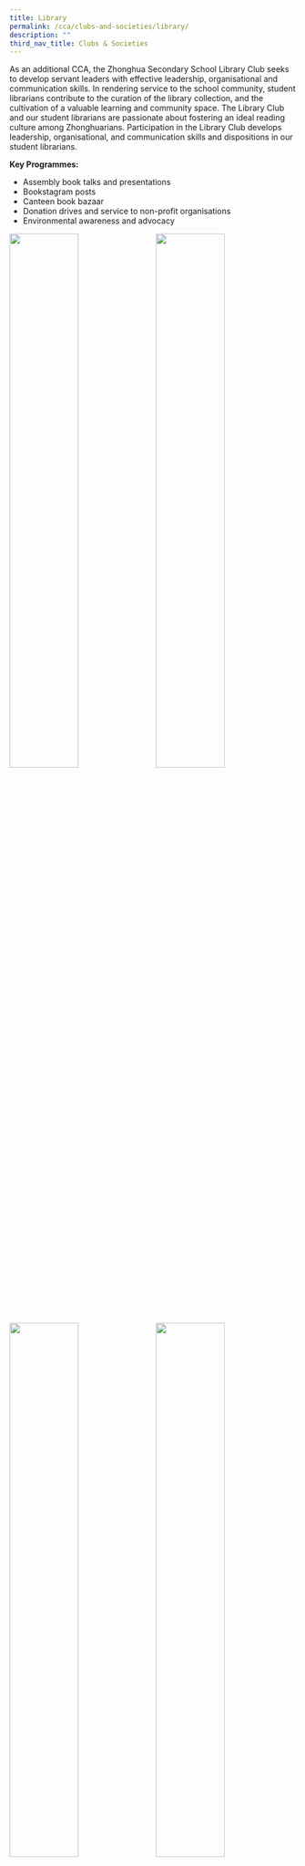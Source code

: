 ```yaml
---
title: Library
permalink: /cca/clubs-and-societies/library/
description: ""
third_nav_title: Clubs & Societies
---
```

As an additional CCA, the Zhonghua Secondary School Library Club seeks to develop servant leaders with effective leadership, organisational and communication skills. In rendering service to the school community, student librarians contribute to the curation of the library collection, and the cultivation of a valuable learning and community space. The Library Club and our student librarians are passionate about fostering an ideal reading culture among Zhonghuarians. Participation in the Library Club develops leadership, organisational, and communication skills and dispositions in our student librarians.

**Key Programmes:**
* Assembly book talks and presentations
* Bookstagram posts
* Canteen book bazaar
* Donation drives and service to non-profit organisations
* Environmental awareness and advocacy

<img src="" style="width:49%" align="left">
<img src="" style="width:49%" align="right">

<br clear="left">

<img src="" style="width:49%" align="left">
<img src="" style="width:49%" align="right">

Please click on [this link](https://www.zhonghuasec.moe.edu.sg/cca/schedule/) for CCA schedule and contact details of CCA teachers.